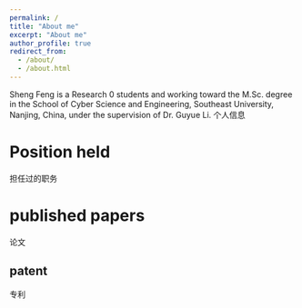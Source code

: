```yaml
---
permalink: /
title: "About me"
excerpt: "About me"
author_profile: true
redirect_from: 
  - /about/
  - /about.html
---
```


Sheng Feng  is a Research 0 students and working toward the M.Sc. degree in the School of Cyber Science and Engineering, Southeast University, Nanjing, China, under the supervision of Dr. Guyue Li. 
个人信息

Position held
======
担任过的职务


published papers
======
论文



patent
------
专利




